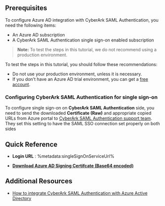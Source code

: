 ## Prerequisites

To configure Azure AD integration with CyberArk SAML Authentication, you need the following items:

- An Azure AD subscription
- A CyberArk SAML Authentication single sign-on enabled subscription

> **Note:**
> To test the steps in this tutorial, we do not recommend using a production environment.

To test the steps in this tutorial, you should follow these recommendations:

- Do not use your production environment, unless it is necessary.
- If you don't have an Azure AD trial environment, you can get a [free account](https://azure.microsoft.com/free/).

### Configuring CyberArk SAML Authentication for single sign-on

To configure single sign-on on **CyberArk SAML Authentication** side, you need to send the downloaded **Certificate (Raw)** and appropriate copied URLs from Azure portal to [CyberArk SAML Authentication support team](mailto:bizdevtech@cyberark.com). They set this setting to have the SAML SSO connection set properly on both sides

## Quick Reference

* **Login URL** : %metadata:singleSignOnServiceUrl%

* **[Download Azure AD Signing Certifcate (Base64 encoded)](%metadata:certificateDownloadBase64Url%)**

## Additional Resources

* [How to integrate CyberArk SAML Authentication with Azure Active Directory](https://docs.microsoft.com/azure/active-directory/saas-apps/cyberark-saml-authentication-tutorial)
